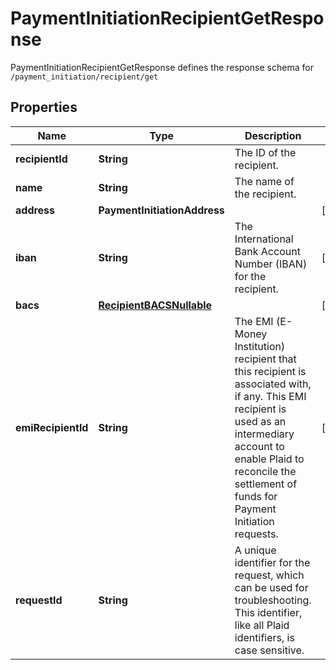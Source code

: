 

# PaymentInitiationRecipientGetResponse

PaymentInitiationRecipientGetResponse defines the response schema for `/payment_initiation/recipient/get`

## Properties

| Name | Type | Description | Notes |
|------------ | ------------- | ------------- | -------------|
|**recipientId** | **String** | The ID of the recipient. |  |
|**name** | **String** | The name of the recipient. |  |
|**address** | **PaymentInitiationAddress** |  |  [optional] |
|**iban** | **String** | The International Bank Account Number (IBAN) for the recipient. |  [optional] |
|**bacs** | [**RecipientBACSNullable**](RecipientBACSNullable.md) |  |  [optional] |
|**emiRecipientId** | **String** | The EMI (E-Money Institution) recipient that this recipient is associated with, if any. This EMI recipient is used as an intermediary account to enable Plaid to reconcile the settlement of funds for Payment Initiation requests. |  [optional] |
|**requestId** | **String** | A unique identifier for the request, which can be used for troubleshooting. This identifier, like all Plaid identifiers, is case sensitive. |  |



